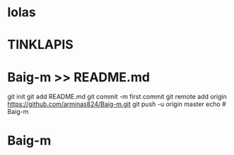 # lolas
# TINKLAPIS
# Baig-m >> README.md
git init
git add README.md
git commit -m first commit
git remote add origin https://github.com/arminas824/Baig-m.git
git push -u origin master
echo # Baig-m
# Baig-m
